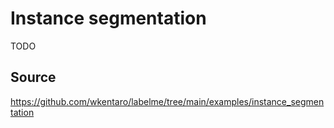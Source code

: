 # Instance segmentation

TODO


## Source

https://github.com/wkentaro/labelme/tree/main/examples/instance_segmentation

